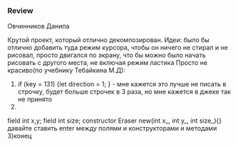 ### Review

Овчинников Данила

Крутой проект, который отлично декомпозирован.
Идеи: было бы отлично добавить туда режим курсора, чтобы он ничего не стирал и не рисовал, просто двигался по экрану, что бы можно было начать рисовать с другого места, не включая режим ластика
Просто не красиво(по учебнику Тебайкина М.Д):
1) if (key = 131) {let direction = 1; } - мне кажется это лучше не писать в строчку, будет больше строчек в 3 раза, но мне кажется в джеке так не принято
2)
field int x,y;
field int size;
constructor Eraser new(int x_, int y_, int size_){}
давайте ставить enter между полями и конструкторами и методами
3)конец

